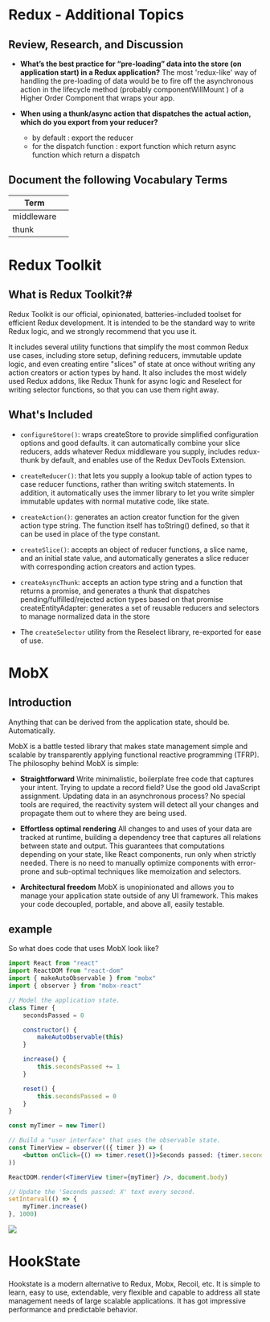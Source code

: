 # Redux - Additional Topics

## Review, Research, and Discussion

- **What’s the best practice for “pre-loading” data into the store (on application start) in a Redux application?**
  The most 'redux-like' way of handling the pre-loading of data would be to fire off the asynchronous action in the lifecycle method (probably componentWillMount ) of a Higher Order Component that wraps your app.
- **When using a thunk/async action that dispatches the actual action, which do you export from your reducer?**

  - by default : export the reducer
  - for the dispatch function : export function which return async function which return a dispatch

## Document the following Vocabulary Terms

| Term       |     |
| ---------- | --- |
| middleware |     |
| thunk      |     |


# Redux Toolkit

## What is Redux Toolkit?#
Redux Toolkit is our official, opinionated, batteries-included toolset for efficient Redux development. It is intended to be the standard way to write Redux logic, and we strongly recommend that you use it.

It includes several utility functions that simplify the most common Redux use cases, including store setup, defining reducers, immutable update logic, and even creating entire "slices" of state at once without writing any action creators or action types by hand. It also includes the most widely used Redux addons, like Redux Thunk for async logic and Reselect for writing selector functions, so that you can use them right away.


## What's Included

- `configureStore()`: wraps createStore to provide simplified configuration options and good defaults. it can automatically combine your slice reducers, adds whatever Redux middleware you supply, includes redux-thunk by default, and enables use of the Redux DevTools Extension.


- `createReducer()`: that lets you supply a lookup table of action types to case reducer functions, rather than writing switch statements. In addition, it automatically uses the immer library to let you write simpler immutable updates with normal mutative code, like state.


- `createAction()`: generates an action creator function for the given action type string. The function itself has toString() defined, so that it can be used in place of the type constant.


- `createSlice()`: accepts an object of reducer functions, a slice name, and an initial state value, and automatically generates a slice reducer with corresponding action creators and action types.


- `createAsyncThunk`: accepts an action type string and a function that returns a promise, and generates a thunk that dispatches pending/fulfilled/rejected action types based on that promise
createEntityAdapter: generates a set of reusable reducers and selectors to manage normalized data in the store


- The   `createSelector` utility from the Reselect library, re-exported for ease of use.







# MobX

## Introduction
Anything that can be derived from the application state, should be. Automatically.

MobX is a battle tested library that makes state management simple and scalable by transparently applying functional reactive programming (TFRP). The philosophy behind MobX is simple:

- **Straightforward**
Write minimalistic, boilerplate free code that captures your intent. Trying to update a record field? Use the good old JavaScript assignment. Updating data in an asynchronous process? No special tools are required, the reactivity system will detect all your changes and propagate them out to where they are being used.

- **Effortless optimal rendering**
All changes to and uses of your data are tracked at runtime, building a dependency tree that captures all relations between state and output. This guarantees that computations depending on your state, like React components, run only when strictly needed. There is no need to manually optimize components with error-prone and sub-optimal techniques like memoization and selectors.

- **Architectural freedom**
MobX is unopinionated and allows you to manage your application state outside of any UI framework. This makes your code decoupled, portable, and above all, easily testable.


## example
So what does code that uses MobX look like?
```jsx
import React from "react"
import ReactDOM from "react-dom"
import { makeAutoObservable } from "mobx"
import { observer } from "mobx-react"

// Model the application state.
class Timer {
    secondsPassed = 0

    constructor() {
        makeAutoObservable(this)
    }

    increase() {
        this.secondsPassed += 1
    }

    reset() {
        this.secondsPassed = 0
    }
}

const myTimer = new Timer()

// Build a "user interface" that uses the observable state.
const TimerView = observer(({ timer }) => (
    <button onClick={() => timer.reset()}>Seconds passed: {timer.secondsPassed}</button>
))

ReactDOM.render(<TimerView timer={myTimer} />, document.body)

// Update the 'Seconds passed: X' text every second.
setInterval(() => {
    myTimer.increase()
}, 1000)

```

![](https://mobx.js.org/assets/flow2.png)




# HookState

Hookstate is a modern alternative to Redux, Mobx, Recoil, etc. It is simple to learn, easy to use, extendable, very flexible and capable to address all state management needs of large scalable applications. It has got impressive performance and predictable behavior.


